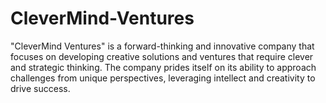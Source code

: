 # CleverMind-Ventures
"CleverMind Ventures" is a forward-thinking and innovative company that focuses on developing creative solutions and ventures that require clever and strategic thinking. The company prides itself on its ability to approach challenges from unique perspectives, leveraging intellect and creativity to drive success.
